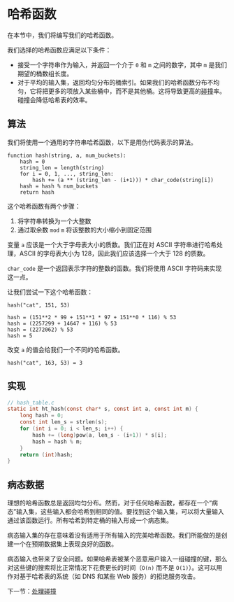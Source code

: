 # 哈希函数

在本节中，我们将编写我们的哈希函数。

我们选择的哈希函数应满足以下条件：

- 接受一个字符串作为输入，并返回一个介于 `0` 和 `m` 之间的数字，其中 `m` 是我们期望的桶数组长度。
- 对于平均的输入集，返回均匀分布的桶索引。如果我们的哈希函数分布不均匀，它将把更多的项放入某些桶中，而不是其他桶。这将导致更高的[碰撞](#pathological-data)率。碰撞会降低哈希表的效率。

## 算法

我们将使用一个通用的字符串哈希函数，以下是用伪代码表示的算法。

```
function hash(string, a, num_buckets):
    hash = 0
    string_len = length(string)
    for i = 0, 1, ..., string_len:
        hash += (a ** (string_len - (i+1))) * char_code(string[i])
    hash = hash % num_buckets
    return hash
```

这个哈希函数有两个步骤：

1. 将字符串转换为一个大整数
2. 通过取余数 `mod` `m` 将该整数的大小缩小到固定范围

变量 `a` 应该是一个大于字母表大小的质数。我们正在对 ASCII 字符串进行哈希处理，ASCII 的字母表大小为 128，因此我们应该选择一个大于 128 的质数。

`char_code` 是一个返回表示字符的整数的函数。我们将使用 ASCII 字符码来实现这一点。

让我们尝试一下这个哈希函数：

```
hash("cat", 151, 53)

hash = (151**2 * 99 + 151**1 * 97 + 151**0 * 116) % 53
hash = (2257299 + 14647 + 116) % 53
hash = (2272062) % 53
hash = 5
```

改变 `a` 的值会给我们一个不同的哈希函数。

```
hash("cat", 163, 53) = 3
```

## 实现

```c
// hash_table.c
static int ht_hash(const char* s, const int a, const int m) {
    long hash = 0;
    const int len_s = strlen(s);
    for (int i = 0; i < len_s; i++) {
        hash += (long)pow(a, len_s - (i+1)) * s[i];
        hash = hash % m;
    }
    return (int)hash;
}
```

## 病态数据

理想的哈希函数总是返回均匀分布。然而，对于任何哈希函数，都存在一个“病态”输入集，这些输入都会哈希到相同的值。要找到这个输入集，可以将大量输入通过该函数运行。所有哈希到特定桶的输入形成一个病态集。

病态输入集的存在意味着没有适用于所有输入的完美哈希函数。我们所能做的是创建一个在预期数据集上表现良好的函数。

病态输入也带来了安全问题。如果哈希表被某个恶意用户输入一组碰撞的键，那么对这些键的搜索将比正常情况下花费更长的时间（`O(n)` 而不是 `O(1)`）。这可以用作对基于哈希表的系统（如 DNS 和某些 Web 服务）的拒绝服务攻击。

下一节：[处理碰撞](../04-collisions/README_ZH.md)